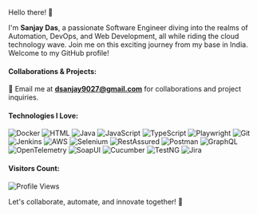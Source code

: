 Hello there! 👋

I'm **Sanjay Das**, a passionate Software Engineer diving into the realms of Automation, DevOps, and Web Development, all while riding the cloud technology wave. Join me on this exciting journey from my base in India. Welcome to my GitHub profile!

#### Collaborations & Projects:
📧 Email me at **dsanjay9027@gmail.com** for collaborations and project inquiries.


#### Technologies I Love:

![Docker](https://img.shields.io/badge/-Docker-2496ED?style=flat-square&logo=docker&logoColor=white)
![HTML](https://img.shields.io/badge/-HTML-E34F26?style=flat-square&logo=html5&logoColor=white)
![Java](https://img.shields.io/badge/-Java-007396?style=flat-square&logo=java&logoColor=white)
![JavaScript](https://img.shields.io/badge/-JavaScript-F7DF1E?style=flat-square&logo=javascript&logoColor=black)
![TypeScript](https://img.shields.io/badge/-TypeScript-3178C6?style=flat-square&logo=typescript&logoColor=white)
![Playwright](https://img.shields.io/badge/-Playwright-2EAD33?style=flat-square&logo=playwright&logoColor=white)
![Git](https://img.shields.io/badge/-Git-F05032?style=flat-square&logo=git&logoColor=white)
![Jenkins](https://img.shields.io/badge/-Jenkins-D24939?style=flat-square&logo=jenkins&logoColor=white)
![AWS](https://img.shields.io/badge/-AWS-232F3E?style=flat-square&logo=amazon-aws&logoColor=white)
![Selenium](https://img.shields.io/badge/-Selenium-43B02A?style=flat-square&logo=selenium&logoColor=white)
![RestAssured](https://img.shields.io/badge/-RestAssured-139F72?style=flat-square&logo=java&logoColor=white)
![Postman](https://img.shields.io/badge/-Postman-FF6C37?style=flat-square&logo=postman&logoColor=white)
![GraphQL](https://img.shields.io/badge/-GraphQL-E10098?style=flat-square&logo=graphql&logoColor=white)
![OpenTelemetry](https://img.shields.io/badge/-OpenTelemetry-663399?style=flat-square&logo=opentelemetry&logoColor=white)
![SoapUI](https://img.shields.io/badge/-SoapUI-5A69A6?style=flat-square&logo=soapui&logoColor=white)
![Cucumber](https://img.shields.io/badge/-Cucumber-23D96C?style=flat-square&logo=cucumber&logoColor=white)
![TestNG](https://img.shields.io/badge/-TestNG-EFD951?style=flat-square&logo=testng&logoColor=black)
![Jira](https://img.shields.io/badge/-Jira-0052CC?style=flat-square&logo=jira&logoColor=white)

#### Visitors Count:
![Profile Views](https://komarev.com/ghpvc/?username=sanjaydas9027&color=blue)

Let's collaborate, automate, and innovate together! 🚀
